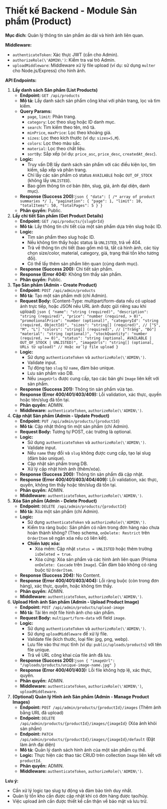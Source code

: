 # Thiết kế Backend - Module Sản phẩm (Product)

**Mục đích:** Quản lý thông tin sản phẩm áo dài và hình ảnh liên quan.

**Middleware:**

- `authenticateToken`: Xác thực JWT (cần cho Admin).
- `authorizeRole(\'ADMIN\')`: Kiểm tra vai trò Admin.
- `uploadMiddleware`: Middleware xử lý file upload (ví dụ: sử dụng `multer` cho Node.js/Express) cho hình ảnh.

**API Endpoints:**

1. **Lấy danh sách Sản phẩm (List Products)**
    - **Endpoint:** `GET /api/products`
    - **Mô tả:** Lấy danh sách sản phẩm công khai với phân trang, lọc và tìm kiếm.
    - **Query Params:**
        - `page`, `limit`: Phân trang.
        - `category`: Lọc theo slug hoặc ID danh mục.
        - `search`: Tìm kiếm theo tên, mô tả.
        - `minPrice`, `maxPrice`: Lọc theo khoảng giá.
        - `sizes`: Lọc theo kích thước (ví dụ: `sizes=S,M`).
        - `colors`: Lọc theo màu sắc.
        - `material`: Lọc theo chất liệu.
        - `sortBy`: Sắp xếp (ví dụ: `price_asc`, `price_desc`, `createdAt_desc`).
    - **Logic:**
        - Truy vấn DB lấy danh sách sản phẩm với các điều kiện lọc, tìm kiếm, sắp xếp và phân trang.
        - Chỉ lấy các sản phẩm có status `AVAILABLE` hoặc `OUT_OF_STOCK` (không lấy `UNLISTED`).
        - Bao gồm thông tin cơ bản (tên, slug, giá, ảnh đại diện, danh mục).
    - **Response (Success 200):**`json { "data": [ /* array of product summaries */ ], "pagination": { "page": 1, "limit": 10, "totalItems": 50, "totalPages": 5 } }`
    - **Phân quyền:** Public.
2. **Lấy chi tiết Sản phẩm (Get Product Details)**
    - **Endpoint:** `GET /api/products/{slugOrId}`
    - **Mô tả:** Lấy thông tin chi tiết của một sản phẩm dựa trên slug hoặc ID.
    - **Logic:**
        - Tìm sản phẩm theo slug hoặc ID.
        - Nếu không tìm thấy hoặc status là `UNLISTED`, trả về 404.
        - Trả về thông tin chi tiết (bao gồm mô tả, tất cả hình ảnh, các tùy chọn size/color, material, category, giá, trạng thái tồn kho tương đối).
        - Có thể lấy thêm sản phẩm liên quan (cùng danh mục).
    - **Response (Success 200):** Chi tiết sản phẩm.
    - **Response (Error 404):** Không tìm thấy sản phẩm.
    - **Phân quyền:** Public.
3. **Tạo Sản phẩm (Admin - Create Product)**
    - **Endpoint:** `POST /api/admin/products`
    - **Mô tả:** Tạo một sản phẩm mới (chỉ Admin).
    - **Request Body:** (Content-Type: multipart/form-data nếu có upload ảnh trực tiếp, hoặc JSON nếu URL ảnh được gửi riêng sau khi upload)
    `json { "name": "string (required)", "description": "string (required)", "price": "number (required, > 0)", "promotionalPrice": "number (optional)", "categoryId": "string (required, ObjectId)", "sizes": "string[] (required)", // ["S", "M", "L"] "colors": "string[] (required)", // ["Trắng", "Đỏ"] "material": "string (optional)", "stockQuantity": "number (required, >= 0)", "status": "string (optional, AVAILABLE | OUT_OF_STOCK | UNLISTED)", "imageUrls": "string[] (optional, URLs từ upload)" // Hoặc xử lý file upload }`
    - **Logic:**
        - Sử dụng `authenticateToken` và `authorizeRole(\'ADMIN\')`.
        - Validate input.
        - Tự động tạo `slug` từ `name`, đảm bảo unique.
        - Lưu sản phẩm vào DB.
        - Nếu `imageUrls` được cung cấp, tạo các bản ghi `Image` liên kết với sản phẩm.
    - **Response (Success 201):** Thông tin sản phẩm vừa tạo.
    - **Response (Error 400/401/403/409):** Lỗi validation, xác thực, quyền hoặc tên/slug đã tồn tại.
    - **Phân quyền:** ADMIN.
    - **Middleware:** `authenticateToken`, `authorizeRole(\'ADMIN\')`.
4. **Cập nhật Sản phẩm (Admin - Update Product)**
    - **Endpoint:** `PUT /api/admin/products/{productId}`
    - **Mô tả:** Cập nhật thông tin một sản phẩm (chỉ Admin).
    - **Request Body:** Tương tự POST, các trường là optional.
    - **Logic:**
        - Sử dụng `authenticateToken` và `authorizeRole(\'ADMIN\')`.
        - Validate input.
        - Nếu `name` thay đổi và `slug` không được cung cấp, tạo lại slug (đảm bảo unique).
        - Cập nhật sản phẩm trong DB.
        - Xử lý cập nhật hình ảnh (thêm/xóa).
    - **Response (Success 200):** Thông tin sản phẩm đã cập nhật.
    - **Response (Error 400/401/403/404/409):** Lỗi validation, xác thực, quyền, không tìm thấy hoặc tên/slug đã tồn tại.
    - **Phân quyền:** ADMIN.
    - **Middleware:** `authenticateToken`, `authorizeRole(\'ADMIN\')`.
5. **Xóa Sản phẩm (Admin - Delete Product)**
    - **Endpoint:** `DELETE /api/admin/products/{productId}`
    - **Mô tả:** Xóa một sản phẩm (chỉ Admin).
    - **Logic:**
        - Sử dụng `authenticateToken` và `authorizeRole(\'ADMIN\')`.
        - Kiểm tra ràng buộc: Sản phẩm có nằm trong đơn hàng nào chưa hoàn thành không? (Theo schema, `onDelete: Restrict` trên `OrderItem` sẽ ngăn xóa nếu có liên kết).
        - **Chiến lược xóa:**
            - Xóa mềm: Cập nhật `status = UNLISTED` hoặc thêm trường `isDeleted = true`.
            - Xóa cứng: Xóa sản phẩm và các hình ảnh liên quan (Prisma `onDelete: Cascade` trên `Image`). Cần đảm bảo không có ràng buộc từ `OrderItem`.
    - **Response (Success 204):** No Content.
    - **Response (Error 400/401/403/404):** Lỗi ràng buộc (còn trong đơn hàng), xác thực, quyền, hoặc không tìm thấy.
    - **Phân quyền:** ADMIN.
    - **Middleware:** `authenticateToken`, `authorizeRole(\'ADMIN\')`.
6. **Upload Hình ảnh Sản phẩm (Admin - Upload Product Image)**
    - **Endpoint:** `POST /api/admin/products/upload-image`
    - **Mô tả:** Tải lên một file hình ảnh cho sản phẩm.
    - **Request Body:** `multipart/form-data` với field `image`.
    - **Logic:**
        - Sử dụng `authenticateToken` và `authorizeRole(\'ADMIN\')`.
        - Sử dụng `uploadMiddleware` để xử lý file.
        - Validate file (kích thước, loại file: jpg, png, webp).
        - Lưu file vào thư mục tĩnh (ví dụ: `public/uploads/products`) với tên file unique.
        - Trả về URL công khai của file ảnh đã lưu.
    - **Response (Success 200):**`json { "imageUrl": "/uploads/products/unique-image-name.jpg" }`
    - **Response (Error 400/401/403):** Lỗi file không hợp lệ, xác thực, quyền.
    - **Phân quyền:** ADMIN.
    - **Middleware:** `authenticateToken`, `authorizeRole(\'ADMIN\')`, `uploadMiddleware`.
7. **(Optional) Quản lý Hình ảnh Sản phẩm (Admin - Manage Product Images)**
    - **Endpoint:** `POST /api/admin/products/{productId}/images` (Thêm ảnh bằng URL đã upload)
    - **Endpoint:** `DELETE /api/admin/products/{productId}/images/{imageId}` (Xóa ảnh khỏi sản phẩm)
    - **Endpoint:** `PATCH /api/admin/products/{productId}/images/{imageId}/default` (Đặt làm ảnh đại diện)
    - **Mô tả:** Quản lý danh sách hình ảnh của một sản phẩm cụ thể.
    - **Logic:** Thực hiện các thao tác CRUD trên collection `Image` liên kết với `productId`.
    - **Phân quyền:** ADMIN.
    - **Middleware:** `authenticateToken`, `authorizeRole(\'ADMIN\')`.

**Lưu ý:**

- Cần xử lý logic tạo slug tự động và đảm bảo tính duy nhất.
- Quản lý tồn kho cần được cập nhật khi có đơn hàng được tạo/hủy.
- Việc upload ảnh cần được thiết kế cẩn thận về bảo mật và lưu trữ.

